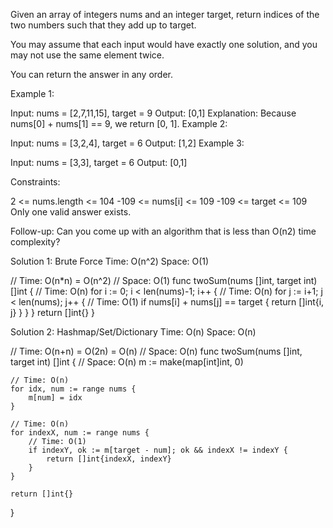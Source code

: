Given an array of integers nums and an integer target, return indices of the two numbers such that they add up to target.

You may assume that each input would have exactly one solution, and you may not use the same element twice.

You can return the answer in any order.

 

Example 1:

Input: nums = [2,7,11,15], target = 9
Output: [0,1]
Explanation: Because nums[0] + nums[1] == 9, we return [0, 1].
Example 2:

Input: nums = [3,2,4], target = 6
Output: [1,2]
Example 3:

Input: nums = [3,3], target = 6
Output: [0,1]
 

Constraints:

2 <= nums.length <= 104
-109 <= nums[i] <= 109
-109 <= target <= 109
Only one valid answer exists.
 

Follow-up: Can you come up with an algorithm that is less than O(n2) time complexity?



Solution 1: Brute Force
Time: O(n^2)
Space: O(1)

// Time: O(n*n) = O(n^2)
// Space: O(1)
func twoSum(nums []int, target int) []int {
    // Time: O(n)
    for i := 0; i < len(nums)-1; i++ {
        // Time: O(n)
        for j := i+1; j < len(nums); j++ {
			// Time: O(1)
            if nums[i] + nums[j] == target {
                return []int{i, j}
            }
        }
    }
    return []int{}
}



Solution 2: Hashmap/Set/Dictionary
Time: O(n)
Space: O(n)

// Time: O(n+n) = O(2n) = O(n)
// Space: O(n)
func twoSum(nums []int, target int) []int {
    // Space: O(n)
    m := make(map[int]int, 0)

    // Time: O(n)
    for idx, num := range nums {
        m[num] = idx
    }

    // Time: O(n)
    for indexX, num := range nums {
        // Time: O(1)
        if indexY, ok := m[target - num]; ok && indexX != indexY {
            return []int{indexX, indexY}
        }
    }

    return []int{}
}